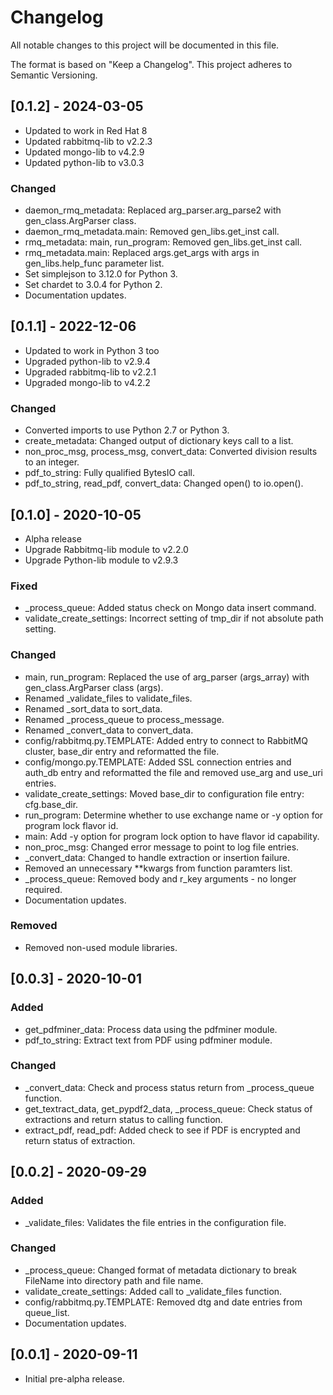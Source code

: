 # Changelog
All notable changes to this project will be documented in this file.

The format is based on "Keep a Changelog".  This project adheres to Semantic Versioning.


## [0.1.2] - 2024-03-05
- Updated to work in Red Hat 8
- Updated rabbitmq-lib to v2.2.3
- Updated mongo-lib to v4.2.9
- Updated python-lib to v3.0.3

### Changed
- daemon_rmq_metadata: Replaced arg_parser.arg_parse2 with gen_class.ArgParser class.
- daemon_rmq_metadata.main:  Removed gen_libs.get_inst call.
- rmq_metadata: main, run_program: Removed gen_libs.get_inst call.
- rmq_metadata.main: Replaced args.get_args with args in gen_libs.help_func parameter list.
- Set simplejson to 3.12.0 for Python 3.
- Set chardet to 3.0.4 for Python 2.
- Documentation updates.


## [0.1.1] - 2022-12-06
- Updated to work in Python 3 too
- Upgraded python-lib to v2.9.4
- Upgraded rabbitmq-lib to v2.2.1
- Upgraded mongo-lib to v4.2.2

### Changed
- Converted imports to use Python 2.7 or Python 3.
- create_metadata: Changed output of dictionary keys call to a list.
- non_proc_msg, process_msg, convert_data: Converted division results to an integer.
- pdf_to_string:  Fully qualified BytesIO call.
- pdf_to_string, read_pdf, convert_data: Changed open() to io.open().


## [0.1.0] - 2020-10-05
- Alpha release
- Upgrade Rabbitmq-lib module to v2.2.0
- Upgrade Python-lib module to v2.9.3

### Fixed
- \_process_queue:  Added status check on Mongo data insert command.
- validate_create_settings:  Incorrect setting of tmp_dir if not absolute path setting.

### Changed
- main, run_program: Replaced the use of arg_parser (args_array) with gen_class.ArgParser class (args).
- Renamed \_validate_files to validate_files.
- Renamed \_sort_data to sort_data.
- Renamed \_process_queue to process_message.
- Renamed \_convert_data to convert_data.
- config/rabbitmq.py.TEMPLATE: Added entry to connect to RabbitMQ cluster, base_dir entry and reformatted the file.
- config/mongo.py.TEMPLATE: Added SSL connection entries and auth_db entry and reformatted the file and removed use_arg and use_uri entries.
- validate_create_settings:  Moved base_dir to configuration file entry: cfg.base_dir.
- run_program:  Determine whether to use exchange name or -y option for program lock flavor id.
- main:  Add -y option for program lock option to have flavor id capability.
- non_proc_msg:  Changed error message to point to log file entries.
- \_convert_data:  Changed to handle extraction or insertion failure.
- Removed an unnecessary \*\*kwargs from function paramters list.
- \_process_queue:  Removed body and r_key arguments - no longer required.
- Documentation updates.

### Removed
- Removed non-used module libraries.


## [0.0.3] - 2020-10-01
### Added
- get_pdfminer_data:  Process data using the pdfminer module.
- pdf_to_string:  Extract text from PDF using pdfminer module.

### Changed
- \_convert_data:  Check and process status return from \_process_queue function.
- get_textract_data, get_pypdf2_data, \_process_queue:  Check status of extractions and return status to calling function.
- extract_pdf, read_pdf:  Added check to see if PDF is encrypted and return status of extraction.


## [0.0.2] - 2020-09-29
### Added
- \_validate_files:  Validates the file entries in the configuration file.

### Changed
- \_process_queue:  Changed format of metadata dictionary to break FileName into directory path and file name.
- validate_create_settings:  Added call to \_validate_files function.
- config/rabbitmq.py.TEMPLATE:  Removed dtg and date entries from queue_list.
- Documentation updates.


## [0.0.1] - 2020-09-11
- Initial pre-alpha release.

